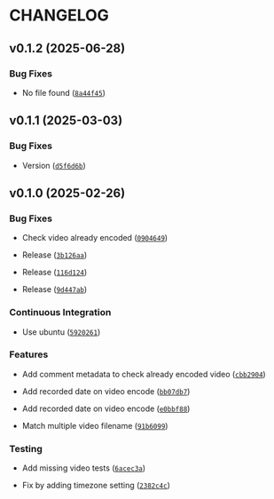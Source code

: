 # CHANGELOG


## v0.1.2 (2025-06-28)

### Bug Fixes

- No file found
  ([`8a44f45`](https://github.com/Aohzan/memories-classify/commit/8a44f450f388982dea8fd353e08242db4fbdc724))


## v0.1.1 (2025-03-03)

### Bug Fixes

- Version
  ([`d5f6d6b`](https://github.com/Aohzan/memories-classify/commit/d5f6d6b04a7bb1b2d3f2df32f728a32a8ef3f21f))


## v0.1.0 (2025-02-26)

### Bug Fixes

- Check video already encoded
  ([`0904649`](https://github.com/Aohzan/memories-classify/commit/0904649a86f5892f1af7248e89fbfc4ef1ffd092))

- Release
  ([`3b126aa`](https://github.com/Aohzan/memories-classify/commit/3b126aa9f865999b97f80ad35f6d1b1023eeedfa))

- Release
  ([`116d124`](https://github.com/Aohzan/memories-classify/commit/116d1240c0cb6b43daf54a8ec7f3f733cf2ced27))

- Release
  ([`9d447ab`](https://github.com/Aohzan/memories-classify/commit/9d447abcecc0fea5a417a2545cea445de01797f4))

### Continuous Integration

- Use ubuntu
  ([`5920261`](https://github.com/Aohzan/memories-classify/commit/5920261890a9c38a9f04f0a0cbe2a2a633c82910))

### Features

- Add comment metadata to check already encoded video
  ([`cbb2904`](https://github.com/Aohzan/memories-classify/commit/cbb29042ed03be692984b74134738a7f741cce38))

- Add recorded date on video encode
  ([`bb07db7`](https://github.com/Aohzan/memories-classify/commit/bb07db73f9adbfae91189ce1b238efa6ed4063be))

- Add recorded date on video encode
  ([`e0bbf88`](https://github.com/Aohzan/memories-classify/commit/e0bbf887d50d3049ba6387dafb4e223dc543fa2d))

- Match multiple video filename
  ([`91b6099`](https://github.com/Aohzan/memories-classify/commit/91b6099ddc1cf0276334188d7a0591f7492bfdb7))

### Testing

- Add missing video tests
  ([`6acec3a`](https://github.com/Aohzan/memories-classify/commit/6acec3a15d454b8c5f24a27e2a74af92a2d2c2af))

- Fix by adding timezone setting
  ([`2382c4c`](https://github.com/Aohzan/memories-classify/commit/2382c4cf27778aad7c24403f462b9099f3dbdbfd))
